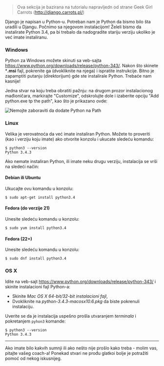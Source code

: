 > Ova sekcija je bazirana na tutorialu napravljedn od strane Geek Girl Carrots (http://django.carrots.pl/)

Django je napisan u Python-u. Potreban nam je Python da bismo bilo šta uradili u Djangu. Počnimo sa njegovom instalacijom! Želeli bismo da instalirate Python 3.4, pa bi trebalo da nadogradite stariju verziju ukoliko je već imate instaliranu.

### Windows

Python za Windows možete skinuti sa veb-sajta https://www.python.org/downloads/release/python-343/. Nakon što skinete ***.msi** fajl, pokrenite ga (dvokliknite na njega) i ispratite instrukcije. Bitno je zapamptiti putanju (direktorijum) gde ste instalirale Python. Trebaće nam kasnije!

Jedna stvar na koju treba obratiti pažnju: na drugom prozor instalacionog mađioničara, markirajte "Customize", odskrolujte dole i izaberite opciju "Add python.exe tp the path", kao što je prikazano ovde:

![Nemojte zaboraviti da dodate Python na Path](../python_installation/images/add_python_to_windows_path.png)

### Linux

Velika je verovatnoća da već imate instaliran Python. Možete to proveriti (kao i verziju koju imate) ako otvorite konzolu i ukucate sledeću komandu:

    $ python3 --version
    Python 3.4.3
    

Ako nemate instaliran Python, ili imate neku drugu verziju, instalacija se vrši na sledeći način:

#### Debian ili Ubuntu

Ukucajte ovu komandu u konzolu:

    $ sudo apt-get install python3.4
    

#### Fedora (do verzije 21)

Unesite sledeću komandu u konzolu:

    $ sudo yum install python3.4
    

#### Fedora (22+)

Unesite sledeću komandu u konzolu:

    $ sudo dnf install python3.4
    

### OS X

Idite na veb-sajt https://www.python.org/downloads/release/python-343/ i skinite instalacioni fajl Python-a:

  * Skinite *Mac OS X 64-bit/32-bit instalacioni fajl*,
  * Dvokliknite na *python-3.4.3-macosx10.6.pkg* da biste pokrenuli instalaciju.

Uverite se da je instalacija uspešno prošla utvaranjem *terminala* i pokretanjem `pyhon3` komande:

    $ python3 --version
    Python 3.4.3
    

* * *

Ako imate bilo kakvih sumnji ili ako nešto nije prošlo kako treba - molim vas, pitajte vašeg coach-a! Ponekad stvari ne prođu glatkoi bolje je potražiti pomoć od nekog iskusnijeg.
